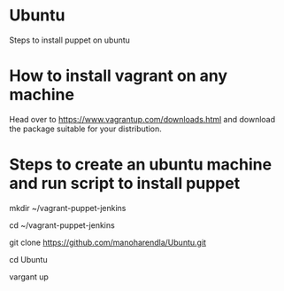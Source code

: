 # Ubuntu
Steps to install puppet on ubuntu


# How to install vagrant on any machine

Head over to https://www.vagrantup.com/downloads.html and download the package suitable for your distribution.

# Steps to create an ubuntu machine and run script to install puppet

mkdir ~/vagrant-puppet-jenkins

cd ~/vagrant-puppet-jenkins

git clone https://github.com/manoharendla/Ubuntu.git

cd Ubuntu

vargant up
